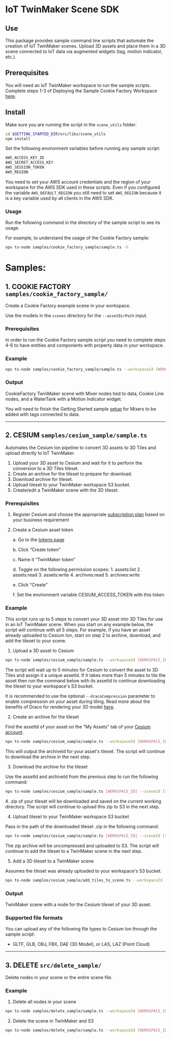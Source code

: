 # IoT TwinMaker Scene SDK

## Use

This package provides sample command line scripts that automate the creation of IoT TwinMaker scenes. Upload 3D assets and place them in a 3D scene connected to IoT data via augmented widgets (tag, motion indicator, etc.).

## Prerequisites

You will need an IoT TwinMaker workspace to run the sample scripts. Complete steps 1-3 of Deploying the Sample Cookie Factory Workspace [here](https://github.com/aws-samples/aws-iot-twinmaker-samples/blob/main/README.md).

## Install

Make sure you are running the script in the `scene_utils` folder:

```bash
cd $GETTING_STARTED_DIR/src/libs/scene_utils
npm install
```

Set the following environment variables before running any sample script:

```bash
AWS_ACCESS_KEY_ID
AWS_SECRET_ACCESS_KEY
AWS_SESSION_TOKEN
AWS_REGION
```

You need to set your AWS account credentials and the region of your workspace for the AWS SDK used in these scripts. Even if you configured the variable `AWS_DEFAULT_REGION` you still need to set `AWS_REGION` because it is a key variable used by all clients in the AWS SDK.

### Usage

Run the following command in the directory of the sample script to see its usage.

For example, to understand the usage of the Cookie Factory sample:

```bash
npx ts-node samples/cookie_factory_sample/sample.ts -h
```

# Samples:

## 1. COOKIE FACTORY `samples/cookie_factory_sample/`

Create a Cookie Factory example scene in your workspace.

Use the models in the `scenes` directory for the `--assetDirPath` input.

### Prerequisites

In order to run the Cookie Factory sample script you need to complete steps 4-6 to have entities and components with property data in your workspace.

### Example

```bash
npx ts-node samples/cookie_factory_sample/sample.ts --workspaceId [WORKSPACE_ID] --sceneId [SCENE_ID] --assetDirPath $GETTING_STARTED_DIR/src/workspaces/cookiefactory/scenes/
```

### Output

CookieFactory TwinMaker scene with Mixer nodes tied to data, Cookie Line nodes, and a WaterTank with a Motion Indicator widget.

You will need to finish the Getting Started sample [setup](https://github.com/aws-samples/aws-iot-twinmaker-samples/blob/main/README.md) for Mixers to be added with tags connected to data.

---

## 2. CESIUM `samples/cesium_sample/sample.ts`

Automates the Cesium Ion pipeline to convert 3D assets to 3D Tiles and upload directly to IoT TwinMaker.

1. Upload your 3D asset to Cesium and wait for it to perform the conversion to a 3D Tiles tileset.
2. Create an archive for the tileset to prepare for download.
3. Download archive for tileset.
4. Upload tileset to your TwinMaker workspace S3 bucket.
5. Create/edit a TwinMaker scene with the 3D tileset.

### Prerequisites

1. Register Cesium and choose the appropriate [subscription plan](https://cesium.com/platform/cesium-ion/pricing/) based on your business requirement
2. Create a Cesium asset token

   a. Go to the [tokens page](https://cesium.com/ion/tokens)

   b. Click “Create token”

   c. Name it “TwinMaker token”

   d. Toggle on the following permission scopes: 1. assets:list 2. assets:read 3. assets:write 4. archives:read 5. archives:write

   e. Click “Create”

   f. Set the environment variable CESIUM_ACCESS_TOKEN with this token

### Example

This script runs up to 5 steps to convert your 3D asset into 3D Tiles for use in an IoT TwinMaker scene. When you start on any example below, the script will continue with all 5 steps. For example, if you have an asset already uploaded to Cesium Ion, start on step 2 to archive, download, and add the tileset to your scene.

1. Upload a 3D asset to Cesium

```bash
npx ts-node samples/cesium_sample/sample.ts --workspaceId [WORKSPACE_ID] --sceneId [SCENE_ID] --assetFilePath [3D_ASSET_PATH] --dracoCompression
```

The script will wait up to 5 minutes for Cesium to convert the asset to 3D Tiles and assign it a unique assetId. If it takes more than 5 minutes to tile the asset then run the command below with its assetId to continue downloading the tileset to your workspace's S3 bucket.

It is recommended to use the optional `--dracoCompression` parameter to enable compression on your asset during tiling. Read more about the benefits of Draco for rendering your 3D model [here](https://cesium.com/blog/2018/04/09/draco-compression/).

2. Create an archive for the tileset

Find the assetId of your asset on the "My Assets" tab of your [Cesium account](https://cesium.com/ion/assets).

```bash
npx ts-node samples/cesium_sample/sample.ts --workspaceId [WORKSPACE_ID] --sceneId [SCENE_ID] --cesiumAssetId [ASSET_ID]
```

This will output the archiveId for your asset's tileset. The script will continue to download the archive in the next step.

3. Download the archive for the tileset

Use the assetId and archiveId from the previous step to run the following command:

```bash
npx ts-node samples/cesium_sample/sample.ts [WORKSPACE_ID] --sceneId [SCENE_ID] --cesiumAssetId [ASSET_ID] --cesiumArchiveId [ARCHIVE_ID]
```

A .zip of your tileset will be downloaded and saved on the current working directory. The script will continue to upload this zip to S3 in the next step.

4. Upload tileset to your TwinMaker workspace S3 bucket

Pass in the path of the downloaded tileset .zip in the following command:

```bash
npx ts-node samples/cesium_sample/sample.ts [WORKSPACE_ID] --sceneId [SCENE_ID] --localArchivePath [ZIP_PATH]
```

The zip archive will be uncompressed and uploaded to S3. The script will continue to add the tileset to a TwinMaker scene in the next step.


5. Add a 3D tileset to a TwinMaker scene

Assumes the tileset was already uploaded to your workspace's S3 bucket.

```bash
npx ts-node samples/cesium_sample/add_tiles_to_scene.ts --workspaceId [WORKSPACE_ID] --sceneId [SCENE_ID] --s3TilesName [TILES_FOLDER_NAME_IN_S3]
```

### Output

TwinMaker scene with a node for the Cesium tileset of your 3D asset.

### Supported file formats

You can upload any of the following file types to Cesium Ion through the sample script:

- GLTF, GLB, OBJ, FBX, DAE (3D Model), or LAS, LAZ (Point Cloud)

---

## 3. DELETE `src/delete_sample/`

Delete nodes in your scene or the entire scene file.

### Example

1. Delete all nodes in your scene

```bash
npx ts-node samples/delete_sample/sample.ts --workspaceId [WORKSPACE_ID] --sceneId [SCENE_ID]
```

2. Delete the scene in TwinMaker and S3

```bash
npx ts-node samples/delete_sample/sample.ts --workspaceId [WORKSPACE_ID] --sceneId [SCENE_ID] --deleteAll
```
